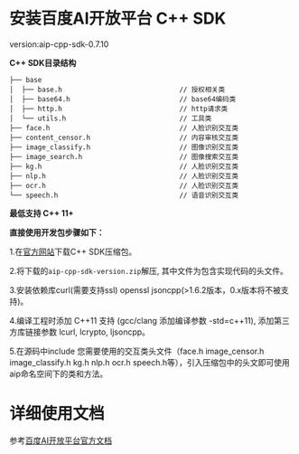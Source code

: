 # 安装百度AI开放平台 C++ SDK

version:aip-cpp-sdk-0.7.10

**C++ SDK目录结构**

    ├── base
    │  ├── base.h                             // 授权相关类
    │  ├── base64.h                           // base64编码类
    │  ├── http.h                             // http请求类
    │  └── utils.h                            // 工具类
    ├── face.h                                // 人脸识别交互类
    ├── content_censor.h                      // 内容审核交互类
    ├── image_classify.h                      // 图像识别交互类
    ├── image_search.h                        // 图像搜索交互类
    ├── kg.h                                  // 人脸识别交互类
    ├── nlp.h                                 // 人脸识别交互类
    ├── ocr.h                                 // 人脸识别交互类
    └── speech.h                              // 语音识别交互类

**最低支持 C++ 11+**

**直接使用开发包步骤如下：**

1.在[官方网站](http://ai.baidu.com/sdk)下载C++ SDK压缩包。

2.将下载的`aip-cpp-sdk-version.zip`解压, 其中文件为包含实现代码的头文件。

3.安装依赖库curl(需要支持ssl) openssl jsoncpp(>1.6.2版本，0.x版本将不被支持)。

4.编译工程时添加 C++11 支持 (gcc/clang 添加编译参数 -std=c++11), 添加第三方库链接参数 lcurl, lcrypto, ljsoncpp。

5.在源码中include 您需要使用的交互类头文件（face.h image_censor.h image_classify.h kg.h nlp.h ocr.h speech.h等），引入压缩包中的头文即可使用aip命名空间下的类和方法。

# 详细使用文档

参考[百度AI开放平台官方文档](http://ai.baidu.com/docs)
